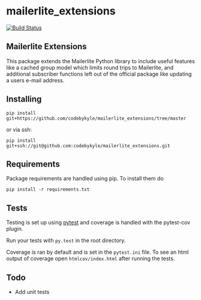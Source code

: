 mailerlite_extensions
==========================

[![Build Status](https://travis-ci.org/mtchavez/python-package-boilerplate.png?branch=master)](https://travis-ci.org/mtchavez/python-package-boilerplate)

## Mailerlite Extensions
This package extends the Mailerlite Python library to include useful features like a cached group model which
limits round trips to Mailerlite, and additional subscriber functions left out of the official package like
updating a users e-mail address.

## Installing

`pip install git+https://github.com/codebykyle/mailerlite_extensions/tree/master`

or via ssh:

`pip install git+ssh://git@github.com:codebykyle/mailerlite_extensions.git`

## Requirements

Package requirements are handled using pip. To install them do

```
pip install -r requirements.txt
```

## Tests

Testing is set up using [pytest](http://pytest.org) and coverage is handled
with the pytest-cov plugin.

Run your tests with ```py.test``` in the root directory.

Coverage is ran by default and is set in the ```pytest.ini``` file.
To see an html output of coverage open ```htmlcov/index.html``` after running the tests.

## Todo

- Add unit tests
